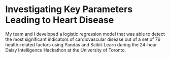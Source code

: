 # Investigating Key Parameters Leading to Heart Disease
My team and I developed a logistic regression model that was able to detect the most significant indicators of cardiovascular disease out of a set of 76 health-related factors using Pandas and Scikit-Learn during the 24-hour Daisy Intelligence Hackathon at the University of Toronto.
